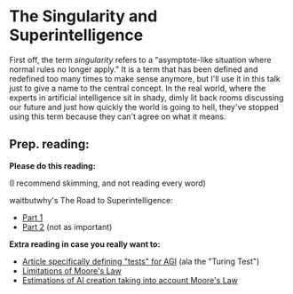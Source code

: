# The Singularity and Superintelligence

First off, the term *singularity* refers to a "asymptote-like situation where normal rules no longer apply." It is a term that has been defined and redefined too many times to make sense anymore, but I'll use it in this talk just to give a name to the central concept. In the real world, where the experts in artificial intelligence sit in shady, dimly lit back rooms discussing our future and just how quickly the world is going to hell, they've stopped using this term because they can't agree on what it means.

## Prep. reading:

**Please do this reading:**

(I recommend skimming, and not reading every word)

waitbutwhy's The Road to Superintelligence:

+ [Part 1](http://waitbutwhy.com/2015/01/artificial-intelligence-revolution-1.html)
+ [Part 2](http://waitbutwhy.com/2015/01/artificial-intelligence-revolution-2.html) (not as important)


**Extra reading in case you really want to:**

+ [Article specifically defining "tests" for AGI](https://intelligence.org/2013/08/11/what-is-agi/) (ala the "Turing Test")
+ [Limitations of Moore's Law](http://en.wikipedia.org/wiki/Moore%27s_law#Consequences_and_limitations)
+ [Estimations of AI creation taking into account Moore's Law](https://intelligence.org/2013/05/15/when-will-ai-be-created/)